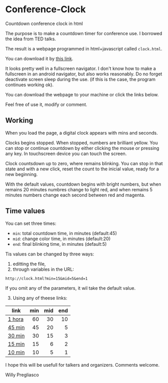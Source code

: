 # Conference-Clock
Countdown conference clock in html

The purpose is to make a countdown timer for conference use. I borrowed the idea from TED talks.

The result is a webpage programmed in html+javascript called
`clock.html`.

You can download it by [this link](http://wpregliasco.github.io/clock/clock.html).

It looks pretty well in a fullscreen navigator. I don't know how to make a fullscreen in an android navigator, but also works reasonably. Do no forget deactivate screen sleep during the use. (if this is the case, the program continues working ok).

You can download the webpage to your machine or click the links below.

Feel free of use it, modify or comment.

## Working

When you load the page, a digital clock appears with mins and seconds.

Clocks begins stopped. When stopped, numbers are brilliant yellow. You can stop or continue countdown by either clicking the mouse or pressing any key. In  touchscreen device you can touch the screen. 

Clock countsdown up to zero, where remains blinking. You can stop in that state and with a new click, reset the count to the inicial value, ready for a new beginning. 

With the default values, countdown begins with bright numbers, but when remains 20 minutes numbres change to light red, and when remains 5 minutes numbers change each second between red and magenta. 

## Time values

You can set three times:
* `min`: total countdown time, in minutes (default:45)
* `mid`: change color time, in minutes (default:20)
* `end`: final blinking time, in minutes (default:5)

Tis values can be changed by three ways:
1. editting the file, 
2. through variables in the URL:
```url
http://clock.html?min=15&mid=5&end=1
```
If you omit any of the parameters, it wil take the default value.

3. Using any of theese links:

| link   | min | mid | end |
|---|---:|---:|---:|
| [1 hora](http://wpregliasco.github.io/clock/clock.html?min=60&mid=30&end=10) | 60  | 30 | 10|
| [45 min](http://wpregliasco.github.io/clock/clock.html?min=45&mid=20&end=5)  | 45  | 20 | 5 |
| [30 min](http://wpregliasco.github.io/clock/clock.html?min=30&mid=15&end=3)  | 30  | 15 | 3 |
| [15 min](http://wpregliasco.github.io/clock/clock.html?min=15&mid=06&end=2)  | 15  | 6  | 2 |
| [10 min](http://wpregliasco.github.io/clock/clock.html?min=10&mid=5&end=1)   | 10  | 5  | 1 |


I hope this will be usefull for talkers and organizers. Comments welcome. 

Willy Pregliasco
